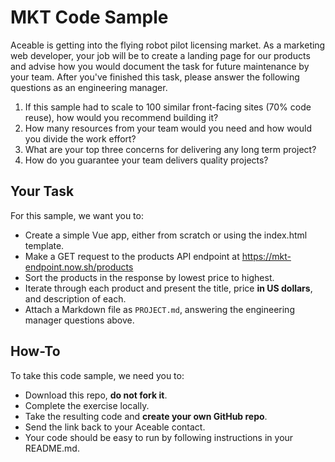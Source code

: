 # MKT Code Sample

Aceable is getting into the flying robot pilot licensing market. As a marketing web developer, your job will be to create a landing page for our products and advise how you would document the task for future maintenance by your team. After you've finished this task, please answer the following questions as an engineering manager.

1. If this sample had to scale to 100 similar front-facing sites (70% code reuse), how would you recommend building it?
2. How many resources from your team would you need and how would you divide the work effort?
3. What are your top three concerns for delivering any long term project?
4. How do you guarantee your team delivers quality projects?

## Your Task

For this sample, we want you to:

*   Create a simple Vue app, either from scratch or using the index.html template.
*   Make a GET request to the products API endpoint at https://mkt-endpoint.now.sh/products
*   Sort the products in the response by lowest price to highest.
*   Iterate through each product and present the title, price **in US dollars**, and description of each.
*   Attach a Markdown file as `PROJECT.md`, answering the engineering manager questions above.

## How-To

To take this code sample, we need you to:

*   Download this repo, **do not fork it**.
*   Complete the exercise locally.
*   Take the resulting code and **create your own GitHub repo**. 
*   Send the link back to your Aceable contact.
*   Your code should be easy to run by following instructions in your README.md.
